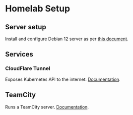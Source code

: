 # Homelab Setup

## Server setup

Install and configure Debian 12 server as per [this document](os/README.md).

## Services

### CloudFlare Tunnel

Exposes Kubernetes API to the internet. [Documentation](cloudflared/README.md).

## TeamCity

Runs a TeamCity server. [Documentation](teamcity/README.md).